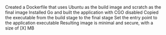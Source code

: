 Created a Dockerfile that uses Ubuntu as the build image and scratch as the final image
Installed Go and built the application with CGO disabled
Copied the executable from the build stage to the final stage
Set the entry point to the application executable
Resulting image is minimal and secure, with a size of [X] MB

